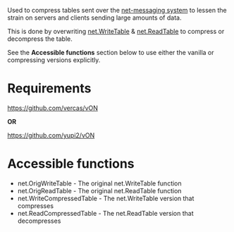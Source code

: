 Used to compress tables sent over the [net-messaging system](http://wiki.garrysmod.com/page/Category:net) to lessen the strain on servers and clients sending large amounts of data.

This is done by overwriting [net.WriteTable](http://wiki.garrysmod.com/page/net/WriteTable) & [net.ReadTable](http://wiki.garrysmod.com/page/net/ReadTable) to compress or decompress the table.

See the **Accessible functions** section below to use either the vanilla or compressing versions explicitly.

Requirements
============

https://github.com/vercas/vON

**OR**

https://github.com/yupi2/vON

Accessible functions
====================

- net.OrigWriteTable       - The original net.WriteTable function
- net.OrigReadTable        - The original net.ReadTable function
- net.WriteCompressedTable - The net.WriteTable version that compresses
- net.ReadCompressedTable  - The net.ReadTable version that decompresses
